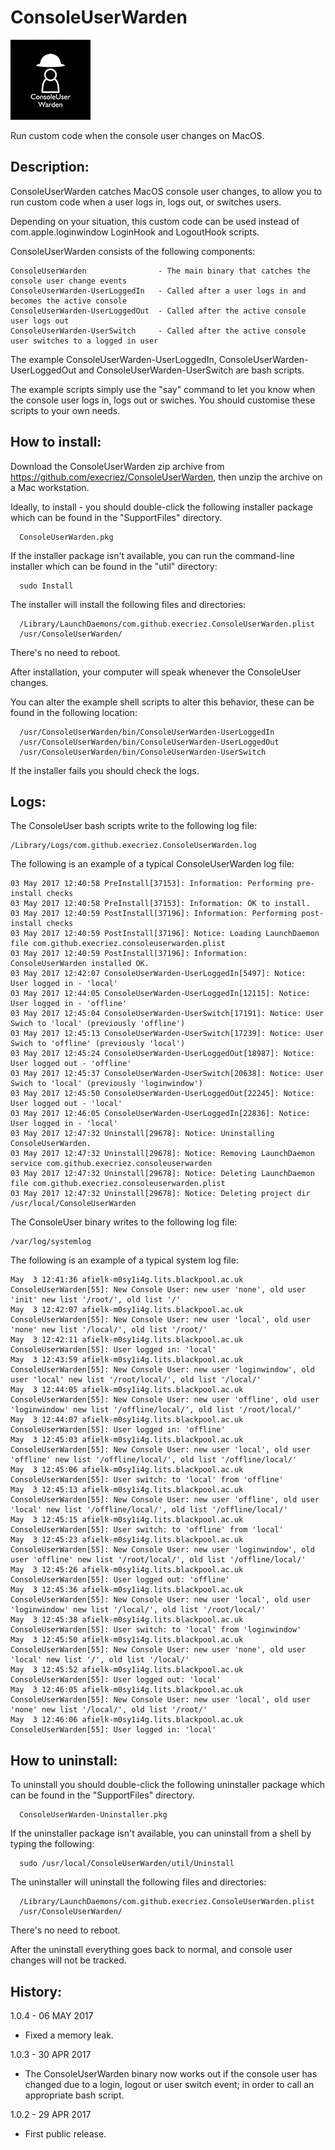 # ConsoleUserWarden
![Logo](images/ConsoleUserWarden.jpg "Logo")

Run custom code when the console user changes on MacOS.

## Description:

ConsoleUserWarden catches MacOS console user changes, to allow you to run custom code when a user logs in, logs out, or switches users.

Depending on your situation, this custom code can be used instead of com.apple.loginwindow LoginHook and LogoutHook scripts.

ConsoleUserWarden consists of the following components:

	ConsoleUserWarden                - The main binary that catches the console user change events
	ConsoleUserWarden-UserLoggedIn   - Called after a user logs in and becomes the active console
	ConsoleUserWarden-UserLoggedOut  - Called after the active console user logs out
	ConsoleUserWarden-UserSwitch     - Called after the active console user switches to a logged in user
 
The example ConsoleUserWarden-UserLoggedIn, ConsoleUserWarden-UserLoggedOut and ConsoleUserWarden-UserSwitch are bash scripts.

The example scripts simply use the "say" command to let you know when the console user logs in, logs out or swiches. You should customise these scripts to your own needs.


## How to install:

Download the ConsoleUserWarden zip archive from <https://github.com/execriez/ConsoleUserWarden>, then unzip the archive on a Mac workstation.

Ideally, to install - you should double-click the following installer package which can be found in the "SupportFiles" directory.

	  ConsoleUserWarden.pkg
	
If the installer package isn't available, you can run the command-line installer which can be found in the "util" directory:

	  sudo Install

The installer will install the following files and directories:

	  /Library/LaunchDaemons/com.github.execriez.ConsoleUserWarden.plist
	  /usr/ConsoleUserWarden/

There's no need to reboot.

After installation, your computer will speak whenever the ConsoleUser changes.
 
You can alter the example shell scripts to alter this behavior, these can be found in the following location:

	  /usr/ConsoleUserWarden/bin/ConsoleUserWarden-UserLoggedIn
	  /usr/ConsoleUserWarden/bin/ConsoleUserWarden-UserLoggedOut
	  /usr/ConsoleUserWarden/bin/ConsoleUserWarden-UserSwitch

If the installer fails you should check the logs.

## Logs:

The ConsoleUser bash scripts write to the following log file:

	/Library/Logs/com.github.execriez.ConsoleUserWarden.log
  
The following is an example of a typical ConsoleUserWarden log file:

	03 May 2017 12:40:58 PreInstall[37153]: Information: Performing pre-install checks
	03 May 2017 12:40:58 PreInstall[37153]: Information: OK to install.
	03 May 2017 12:40:59 PostInstall[37196]: Information: Performing post-install checks
	03 May 2017 12:40:59 PostInstall[37196]: Notice: Loading LaunchDaemon file com.github.execriez.consoleuserwarden.plist
	03 May 2017 12:40:59 PostInstall[37196]: Information: ConsoleUserWarden installed OK.
	03 May 2017 12:42:07 ConsoleUserWarden-UserLoggedIn[5497]: Notice: User logged in - 'local'
	03 May 2017 12:44:05 ConsoleUserWarden-UserLoggedIn[12115]: Notice: User logged in - 'offline'
	03 May 2017 12:45:04 ConsoleUserWarden-UserSwitch[17191]: Notice: User Swich to 'local' (previously 'offline')
	03 May 2017 12:45:13 ConsoleUserWarden-UserSwitch[17239]: Notice: User Swich to 'offline' (previously 'local')
	03 May 2017 12:45:24 ConsoleUserWarden-UserLoggedOut[18987]: Notice: User logged out - 'offline'
	03 May 2017 12:45:37 ConsoleUserWarden-UserSwitch[20638]: Notice: User Swich to 'local' (previously 'loginwindow')
	03 May 2017 12:45:50 ConsoleUserWarden-UserLoggedOut[22245]: Notice: User logged out - 'local'
	03 May 2017 12:46:05 ConsoleUserWarden-UserLoggedIn[22836]: Notice: User logged in - 'local'
	03 May 2017 12:47:32 Uninstall[29678]: Notice: Uninstalling ConsoleUserWarden.
	03 May 2017 12:47:32 Uninstall[29678]: Notice: Removing LaunchDaemon service com.github.execriez.consoleuserwarden
	03 May 2017 12:47:32 Uninstall[29678]: Notice: Deleting LaunchDaemon file com.github.execriez.consoleuserwarden.plist
	03 May 2017 12:47:32 Uninstall[29678]: Notice: Deleting project dir /usr/local/ConsoleUserWarden
  
The ConsoleUser binary writes to the following log file:

	/var/log/systemlog
  
The following is an example of a typical system log file:

	May  3 12:41:36 afielk-m0sy1i4g.lits.blackpool.ac.uk ConsoleUserWarden[55]: New Console User: new user 'none', old user 'init' new list '/root/', old list '/'
	May  3 12:42:07 afielk-m0sy1i4g.lits.blackpool.ac.uk ConsoleUserWarden[55]: New Console User: new user 'local', old user 'none' new list '/local/', old list '/root/'
	May  3 12:42:11 afielk-m0sy1i4g.lits.blackpool.ac.uk ConsoleUserWarden[55]: User logged in: 'local'
	May  3 12:43:59 afielk-m0sy1i4g.lits.blackpool.ac.uk ConsoleUserWarden[55]: New Console User: new user 'loginwindow', old user 'local' new list '/root/local/', old list '/local/'
	May  3 12:44:05 afielk-m0sy1i4g.lits.blackpool.ac.uk ConsoleUserWarden[55]: New Console User: new user 'offline', old user 'loginwindow' new list '/offline/local/', old list '/root/local/'
	May  3 12:44:07 afielk-m0sy1i4g.lits.blackpool.ac.uk ConsoleUserWarden[55]: User logged in: 'offline'
	May  3 12:45:03 afielk-m0sy1i4g.lits.blackpool.ac.uk ConsoleUserWarden[55]: New Console User: new user 'local', old user 'offline' new list '/offline/local/', old list '/offline/local/'
	May  3 12:45:06 afielk-m0sy1i4g.lits.blackpool.ac.uk ConsoleUserWarden[55]: User switch: to 'local' from 'offline'
	May  3 12:45:13 afielk-m0sy1i4g.lits.blackpool.ac.uk ConsoleUserWarden[55]: New Console User: new user 'offline', old user 'local' new list '/offline/local/', old list '/offline/local/'
	May  3 12:45:15 afielk-m0sy1i4g.lits.blackpool.ac.uk ConsoleUserWarden[55]: User switch: to 'offline' from 'local'
	May  3 12:45:23 afielk-m0sy1i4g.lits.blackpool.ac.uk ConsoleUserWarden[55]: New Console User: new user 'loginwindow', old user 'offline' new list '/root/local/', old list '/offline/local/'
	May  3 12:45:26 afielk-m0sy1i4g.lits.blackpool.ac.uk ConsoleUserWarden[55]: User logged out: 'offline'
	May  3 12:45:36 afielk-m0sy1i4g.lits.blackpool.ac.uk ConsoleUserWarden[55]: New Console User: new user 'local', old user 'loginwindow' new list '/local/', old list '/root/local/'
	May  3 12:45:38 afielk-m0sy1i4g.lits.blackpool.ac.uk ConsoleUserWarden[55]: User switch: to 'local' from 'loginwindow'
	May  3 12:45:50 afielk-m0sy1i4g.lits.blackpool.ac.uk ConsoleUserWarden[55]: New Console User: new user 'none', old user 'local' new list '/', old list '/local/'
	May  3 12:45:52 afielk-m0sy1i4g.lits.blackpool.ac.uk ConsoleUserWarden[55]: User logged out: 'local'
	May  3 12:46:05 afielk-m0sy1i4g.lits.blackpool.ac.uk ConsoleUserWarden[55]: New Console User: new user 'local', old user 'none' new list '/local/', old list '/root/'
	May  3 12:46:06 afielk-m0sy1i4g.lits.blackpool.ac.uk ConsoleUserWarden[55]: User logged in: 'local'

## How to uninstall:

To uninstall you should double-click the following uninstaller package which can be found in the "SupportFiles" directory.

	  ConsoleUserWarden-Uninstaller.pkg
	
If the uninstaller package isn't available, you can uninstall from a shell by typing the following:

	  sudo /usr/local/ConsoleUserWarden/util/Uninstall

The uninstaller will uninstall the following files and directories:

	  /Library/LaunchDaemons/com.github.execriez.ConsoleUserWarden.plist
	  /usr/ConsoleUserWarden/

There's no need to reboot.

After the uninstall everything goes back to normal, and console user changes will not be tracked.

## History:

1.0.4 - 06 MAY 2017

* Fixed a memory leak.

1.0.3 - 30 APR 2017

* The ConsoleUserWarden binary now works out if the console user has changed due to a login, logout or user switch event; in order to call an appropriate bash script.

1.0.2 - 29 APR 2017

* First public release.

